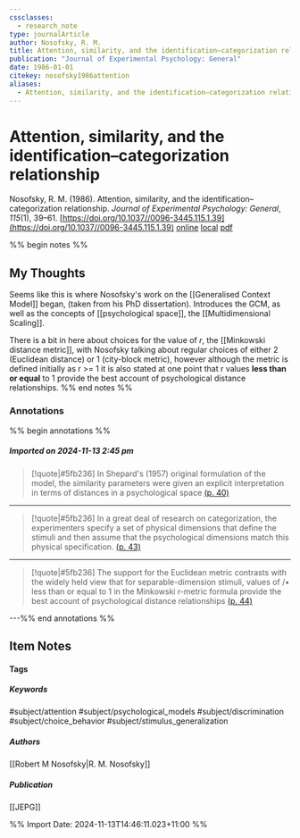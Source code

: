 ```yaml
---
cssclasses:
  - research_note
type: journalArticle
author: Nosofsky, R. M.
title: Attention, similarity, and the identification–categorization relationship
publication: "Journal of Experimental Psychology: General"
date: 1986-01-01
citekey: nosofsky1986attention
aliases:
  - Attention, similarity, and the identification–categorization relationship
---
```


# Attention, similarity, and the identification–categorization relationship

Nosofsky, R. M. (1986). Attention, similarity, and the identification–categorization relationship. _Journal of Experimental Psychology: General_, _115_(1), 39–61. [https://doi.org/10.1037//0096-3445.115.1.39](https://doi.org/10.1037//0096-3445.115.1.39)
[online](http://zotero.org/users/7162438/items/WVHGVY7G) [local](zotero://select/library/items/WVHGVY7G) [pdf](file:///home/gjc216/Zotero/storage/JX5ZM86X/Nosofsky%20-%201986%20-%20Attention,%20similarity,%20and%20the%20identification-cate.pdf)
 
%% begin notes %%
## My Thoughts

Seems like this is where Nosofsky's  work on the [[Generalised Context Model]] began, (taken from his PhD dissertation). Introduces the GCM, as well as the concepts of [[psychological space]], the [[Multidimensional Scaling]].

There is a bit in here about choices for the value of $r$, the [[Minkowski distance metric]], with Nosofsky talking about regular choices of either 2 (Euclidean distance) or 1 (city-block metric), however although the metric is defined initially as r >= 1 it is also stated at one point that r values **less than or equal** to 1 provide the best account of psychological distance relationships.
%% end notes %%

### Annotations

%% begin annotations %%

##### Imported on 2024-11-13 2:45 pm
>[!quote|#5fb236]
>In Shepard's (1957) original formulation of the model, the similarity parameters were given an explicit interpretation in terms of distances in a psychological space [(p. 40)](zotero://open-pdf/library/items/JX5ZM86X?page=40&annotation=TB8T34PS)

---
>[!quote|#5fb236]
>In a great deal of research on categorization, the experimenters specify a set of physical dimensions that define the stimuli and then assume that the psychological dimensions match this physical specification. [(p. 43)](zotero://open-pdf/library/items/JX5ZM86X?page=43&annotation=DX9BPBEQ)

---
>[!quote|#5fb236]
>The support for the Euclidean metric contrasts with the widely held view that for separable-dimension stimuli, values of /• less than or equal to 1 in the Minkowski r-metric formula provide the best account of psychological distance relationships [(p. 44)](zotero://open-pdf/library/items/JX5ZM86X?page=44&annotation=JL3C6KI4)

---%% end annotations %%

## Item Notes

#### Tags

##### Keywords

#subject/attention #subject/psychological_models #subject/discrimination #subject/choice_behavior #subject/stimulus_generalization

##### Authors

[[Robert M Nosofsky|R. M. Nosofsky]]

##### Publication

[[JEPG]]


%% Import Date: 2024-11-13T14:46:11.023+11:00 %%
